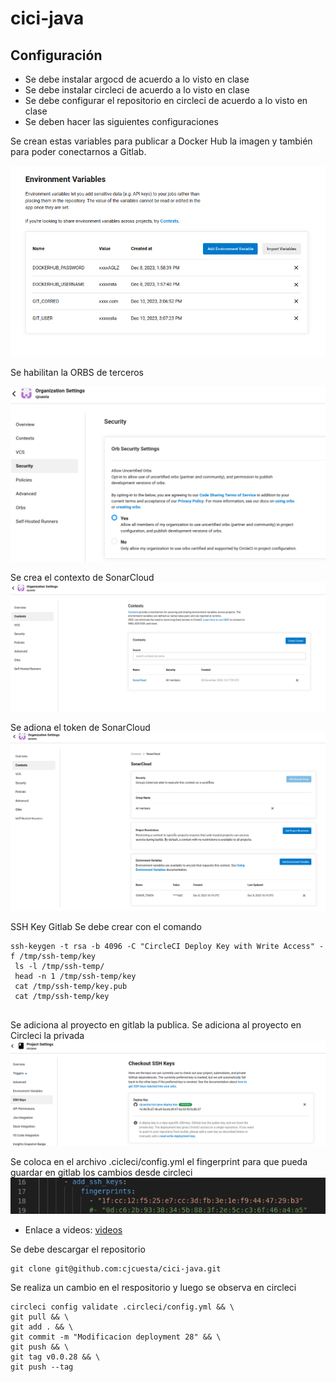 # cici-java  

## Configuración
* Se debe instalar argocd de acuerdo a lo visto en clase 
* Se debe instalar circleci de acuerdo a lo visto en clase
* Se debe configurar el repositorio en circleci de acuerdo a lo visto en clase
* Se deben hacer las siguientes configuraciones

Se crean estas variables para publicar a Docker Hub la imagen y también para poder conectarnos a Gitlab.

![](imagenes/variables.png)

Se habilitan la ORBS de terceros 

![](imagenes/orbs.png)


Se crea el contexto de SonarCloud
![](imagenes/SonarContexto.png)

Se adiona el token de SonarCloud
![](imagenes/SonarContextoVariables.png)

SSH Key Gitlab Se debe crear con el comando 
```
ssh-keygen -t rsa -b 4096 -C "CircleCI Deploy Key with Write Access" -f /tmp/ssh-temp/key
 ls -l /tmp/ssh-temp/
 head -n 1 /tmp/ssh-temp/key
 cat /tmp/ssh-temp/key.pub 
 cat /tmp/ssh-temp/key
 
```
Se adiciona al proyecto en gitlab la publica.
Se adiciona al proyecto en Circleci la privada
![](imagenes/SSHKey.png)

Se coloca en el archivo .cicleci/config.yml el fingerprint para que pueda guardar en gitlab los cambios desde circleci
![](imagenes/fingerprint.png)



* Enlace a videos: [videos](https://drive.google.com/drive/folders/1w1wTkQCnmz5Tn2vzvpUnhsdk2fJH0w_t?usp=sharing)

Se debe descargar el repositorio
```
git clone git@github.com:cjcuesta/cici-java.git
```
Se realiza un cambio en el respositorio y luego se observa en circleci

```
circleci config validate .circleci/config.yml && \
git pull && \
git add . && \
git commit -m "Modificacion deployment 28" && \
git push && \
git tag v0.0.28 && \
git push --tag

```

